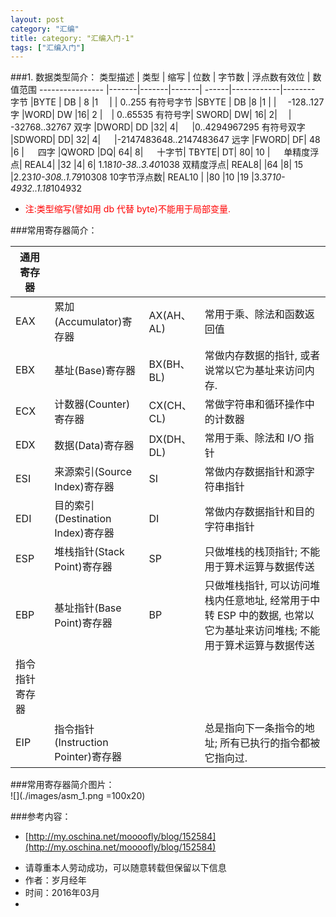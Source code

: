 ```yaml
---
layout: post
category: "汇编"
title: category: "汇编入门-1"
tags: ["汇编入门"]
---
```



###1. 数据类型简介：
类型描述     | 类型  | 缩写  | 位数	 | 字节数 | 浮点数有效位 | 数值范围
----------------   |-------|-------|-------| ------|------------|--------
字节	   |BYTE  |	DB	   | 8	     |1	　|             | 0..255
有符号字节	|SBYTE	| DB	|8	|1	| |　	-128..127
字	|WORD|	DW	|16|	2	|　|	0..65535
有符号字|	SWORD|	DW|	16|	2|	　|	-32768..32767
双字	|DWORD|	DD	|32|	4|	　	|0..4294967295
有符号双字	|SDWORD|	DD|	32|	4|	　	|-2147483648..2147483647
远字	|FWORD|	DF|	48	|6	|	　
四字	|QWORD	|DQ|	64|	8|		　
十字节|	TBYTE|	DT|	80|	10	|	　
单精度浮点|	REAL4|		|32	|4|	6|	1.18*10-38..3.40*1038
双精度浮点|	REAL8|		|64	|8|	15	|2.23*10-308..1.79*10308
10字节浮点数|	REAL10	|	|80	|10	|19	|3.37*10-4932..1.18*104932

* <font color='red'> 注:类型缩写(譬如用 db 代替 byte)不能用于局部变量.</font>


###常用寄存器简介：

|通用寄存器||||
----------|----------|--------|----------
EAX	|累加(Accumulator)寄存器|	AX(AH、AL)	| 常用于乘、除法和函数返回值
EBX	|基址(Base)寄存器	|BX(BH、BL)	|常做内存数据的指针, 或者说常以它为基址来访问内存.
ECX	|计数器(Counter)寄存器|	CX(CH、CL)	|常做字符串和循环操作中的计数器
EDX	|数据(Data)寄存器	|DX(DH、DL)	|常用于乘、除法和 I/O 指针
ESI	|来源索引(Source Index)寄存器|	SI	|常做内存数据指针和源字符串指针
EDI|	目的索引(Destination Index)寄存器	|DI |常做内存数据指针和目的字符串指针
ESP	|	堆栈指针(Stack Point)寄存器	|	SP		|只做堆栈的栈顶指针; 不能用于算术运算与数据传送
EBP	|	基址指针(Base Point)寄存器	|	BP		|只做堆栈指针, 可以访问堆栈内任意地址, 经常用于中转 ESP 中的数据, 也常以它为基址来访问堆栈; 不能用于算术运算与数据传送
|指令指针寄存器	|||	|
EIP		|指令指针(Instruction Pointer)寄存器 ||总是指向下一条指令的地址; 所有已执行的指令都被它指向过.

	
###常用寄存器简介图片：			
![](./images/asm_1.png =100x20)




###参考内容：

* [http://my.oschina.net/moooofly/blog/152584](http://my.oschina.net/moooofly/blog/152584)

  
>
- 请尊重本人劳动成功，可以随意转载但保留以下信息 
- 作者：岁月经年 
- 时间：2016年03月
- 
